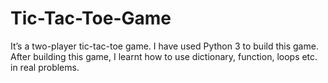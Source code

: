 # Tic-Tac-Toe-Game
It’s a two-player tic-tac-toe game. I have used Python 3 to build this game. After building this game, I learnt how to use dictionary, function, loops etc. in real problems.
